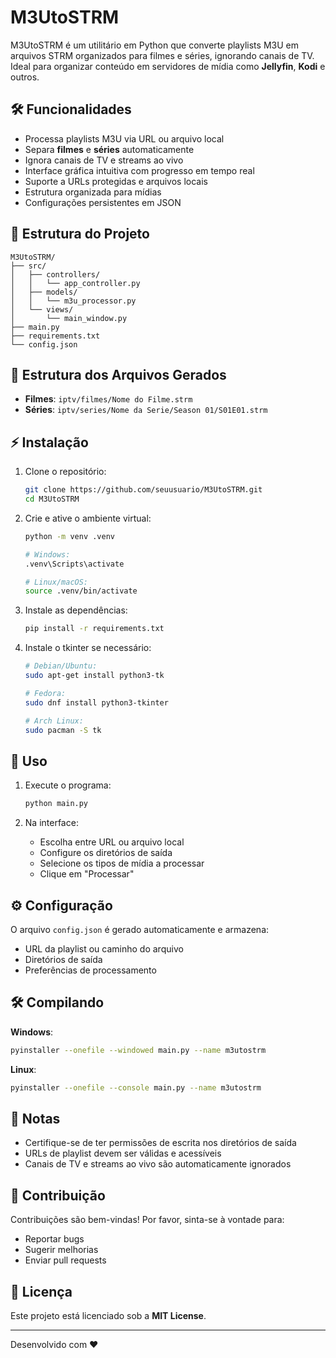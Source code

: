 # M3UtoSTRM

M3UtoSTRM é um utilitário em Python que converte playlists M3U em arquivos STRM organizados para filmes e séries, ignorando canais de TV. Ideal para organizar conteúdo em servidores de mídia como **Jellyfin**, **Kodi** e outros.

## 🛠️ Funcionalidades
- Processa playlists M3U via URL ou arquivo local
- Separa **filmes** e **séries** automaticamente
- Ignora canais de TV e streams ao vivo
- Interface gráfica intuitiva com progresso em tempo real
- Suporte a URLs protegidas e arquivos locais
- Estrutura organizada para mídias
- Configurações persistentes em JSON

## 📝 Estrutura do Projeto

```
M3UtoSTRM/
├── src/
│   ├── controllers/
│   │   └── app_controller.py
│   ├── models/
│   │   └── m3u_processor.py
│   └── views/
│       └── main_window.py
├── main.py
├── requirements.txt
└── config.json
```

## 📁 Estrutura dos Arquivos Gerados

- **Filmes**: `iptv/filmes/Nome do Filme.strm`
- **Séries**: `iptv/series/Nome da Serie/Season 01/S01E01.strm`

## ⚡ Instalação

1. Clone o repositório:
   ```bash
   git clone https://github.com/seuusuario/M3UtoSTRM.git
   cd M3UtoSTRM
   ```

2. Crie e ative o ambiente virtual:
   ```bash
   python -m venv .venv
   
   # Windows:
   .venv\Scripts\activate
   
   # Linux/macOS:
   source .venv/bin/activate
   ```

3. Instale as dependências:
   ```bash
   pip install -r requirements.txt
   ```

4. Instale o tkinter se necessário:
   ```bash
   # Debian/Ubuntu:
   sudo apt-get install python3-tk
   
   # Fedora:
   sudo dnf install python3-tkinter
   
   # Arch Linux:
   sudo pacman -S tk
   ```

## 🚀 Uso

1. Execute o programa:
   ```bash
   python main.py
   ```

2. Na interface:
   - Escolha entre URL ou arquivo local
   - Configure os diretórios de saída
   - Selecione os tipos de mídia a processar
   - Clique em "Processar"

## ⚙️ Configuração

O arquivo `config.json` é gerado automaticamente e armazena:
- URL da playlist ou caminho do arquivo
- Diretórios de saída
- Preferências de processamento

## 🛠️ Compilando

**Windows**:
```bash
pyinstaller --onefile --windowed main.py --name m3utostrm
```

**Linux**:
```bash
pyinstaller --onefile --console main.py --name m3utostrm
```

## 📝 Notas
- Certifique-se de ter permissões de escrita nos diretórios de saída
- URLs de playlist devem ser válidas e acessíveis
- Canais de TV e streams ao vivo são automaticamente ignorados

## 🤝 Contribuição
Contribuições são bem-vindas! Por favor, sinta-se à vontade para:
- Reportar bugs
- Sugerir melhorias
- Enviar pull requests

## 📄 Licença
Este projeto está licenciado sob a **MIT License**.

---
Desenvolvido com ❤️